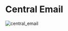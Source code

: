 
# Central Email

![central_email](https://github.com/user-attachments/assets/f50d4554-15ce-4a80-a9a3-d2427c613e4a)
